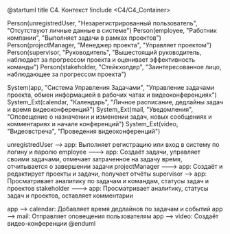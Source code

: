 @startuml
title C4. Контекст
!include <C4/C4_Container>

Person(unregistredUser, "Незарегистрированный пользователь", "Отсутствуют личные данные в системе")
Person(employee, "Работник компании", "Выполняет задачи в рамках проектов")
Person(projectManager, "Менеджер проекта", "Управляет проектом")
Person(supervisor, "Руководитель", "Вышестоящий руководитель, наблюдает за прогрессом проекта и оценивает эффективность команды")
Person(stakeholder, "Стейкхолдер", "Заинтересованное лицо, наблюдающее за прогрессом проекта")

System(app, "Система Управления Задачами", "Управление задачами проекта, обмен информацией в рабочих чатах и видеоконференциях")
System_Ext(calendar, "Календарь", "Личное расписание, дедлайны задач и время видеоконференций")
System_Ext(mail, "Уведомления", "Оповещение о назначении и изменении задач, новых сообщениях и комментариях и начале конференций")
System_Ext(video, "Видеовстреча", "Проведения видеоконференций")

unregistredUser --> app: Выполняет регистрацию или вход в систему по логину и паролю
employee ---> app: Создаёт задачи, управляет своими задачами, отмечает затраченное на задачу время, отчитывается о завершении задачи
projectManager ---> app: Создаёт и редактирует проекты и задачи, получает отчёты
supervisor --> app: Просматривает аналитику по задачам и командам, статусы задач и проектов
stakeholder ---> app: Просматривает аналитику, статусы задач и проектов, оставляет комментарии

app --> calendar: Добавляет время дедлайнов по задачам и событий
app --> mail: Отправляет оповещения пользователям
app --> video: Создаёт видео-конференции
@enduml